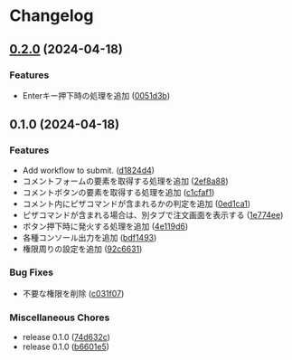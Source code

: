 # Changelog

## [0.2.0](https://github.com/ryohidaka/at-pizza-nico/compare/v0.1.0...v0.2.0) (2024-04-18)


### Features

* Enterキー押下時の処理を追加 ([0051d3b](https://github.com/ryohidaka/at-pizza-nico/commit/0051d3bebbbeeb75105e0630228cd62a3c8857cf))

## 0.1.0 (2024-04-18)


### Features

* Add workflow to submit. ([d1824d4](https://github.com/ryohidaka/at-pizza-nico/commit/d1824d438106aa18580922bc0142c937c69244a6))
* コメントフォームの要素を取得する処理を追加 ([2ef8a88](https://github.com/ryohidaka/at-pizza-nico/commit/2ef8a885be9653ad1f3af5511229374dd0ea83f8))
* コメントボタンの要素を取得する処理を追加 ([c1cfaf1](https://github.com/ryohidaka/at-pizza-nico/commit/c1cfaf1c5d778230aaaf1c351d7c6b5a3aebde62))
* コメント内にピザコマンドが含まれるかの判定を追加 ([0ed1ca1](https://github.com/ryohidaka/at-pizza-nico/commit/0ed1ca19930d659972ec219a835ad5c338593e53))
* ピザコマンドが含まれる場合は、別タブで注文画面を表示する ([1e774ee](https://github.com/ryohidaka/at-pizza-nico/commit/1e774eedce82f9e92f1a2558e8f6cd48e61e3b00))
* ボタン押下時に発火する処理を追加 ([4e119d6](https://github.com/ryohidaka/at-pizza-nico/commit/4e119d6952601c96737717ab893f1308acd8411f))
* 各種コンソール出力を追加 ([bdf1493](https://github.com/ryohidaka/at-pizza-nico/commit/bdf14930eee1b0ac734ebca1ccc39963e1245acb))
* 権限周りの設定を追加 ([92c6631](https://github.com/ryohidaka/at-pizza-nico/commit/92c6631d98ffd37a255ce9a064e3483b7fe28730))


### Bug Fixes

* 不要な権限を削除 ([c031f07](https://github.com/ryohidaka/at-pizza-nico/commit/c031f07f6ca87410b75e0bf30bb5ccab78fcdeae))


### Miscellaneous Chores

* release 0.1.0 ([74d632c](https://github.com/ryohidaka/at-pizza-nico/commit/74d632c3a48854b14f2dee10497b95746f4b2d6d))
* release 0.1.0 ([b6601e5](https://github.com/ryohidaka/at-pizza-nico/commit/b6601e54047f6ea16f84f32f1c868942e2ac8c10))
